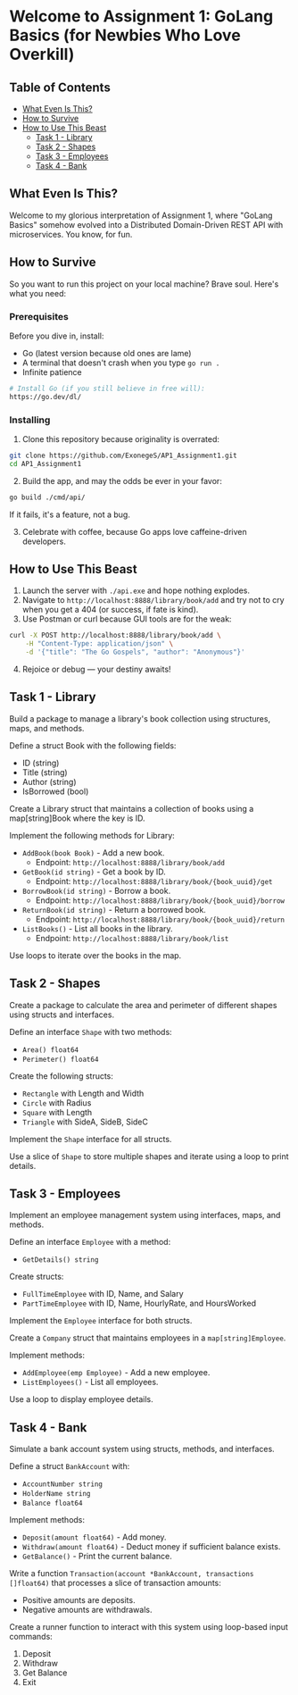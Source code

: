 # Welcome to Assignment 1: GoLang Basics (for Newbies Who Love Overkill)

## Table of Contents

- [What Even Is This?](#about)
- [How to Survive](#getting_started)
- [How to Use This Beast](#usage)
  - [Task 1 - Library](#task_1)
  - [Task 2 - Shapes](#task_2)
  - [Task 3 - Employees](#task_3)
  - [Task 4 - Bank](#task_4)

## What Even Is This? <a name="about"></a>

Welcome to my glorious interpretation of Assignment 1, where "GoLang Basics" somehow evolved into a Distributed Domain-Driven REST API with microservices. You know, for fun.

## How to Survive <a name="getting_started"></a>

So you want to run this project on your local machine? Brave soul. Here's what you need:

### Prerequisites

Before you dive in, install:

- Go (latest version because old ones are lame)
- A terminal that doesn't crash when you type `go run .`
- Infinite patience

```bash
# Install Go (if you still believe in free will):
https://go.dev/dl/
```

### Installing

1. Clone this repository because originality is overrated:

```bash
git clone https://github.com/ExonegeS/AP1_Assignment1.git 
cd AP1_Assignment1
```

2. Build the app, and may the odds be ever in your favor:

```bash
go build ./cmd/api/
```

If it fails, it's a feature, not a bug.

3. Celebrate with coffee, because Go apps love caffeine-driven developers.

## How to Use This Beast <a name="usage"></a>

1. Launch the server with `./api.exe` and hope nothing explodes.
2. Navigate to `http://localhost:8888/library/book/add` and try not to cry when you get a 404 (or success, if fate is kind).
3. Use Postman or curl because GUI tools are for the weak:

```bash
curl -X POST http://localhost:8888/library/book/add \
    -H "Content-Type: application/json" \
    -d '{"title": "The Go Gospels", "author": "Anonymous"}'
```

4. Rejoice or debug — your destiny awaits!

## Task 1 - Library <a name="task_1"></a>

Build a package to manage a library's book collection using structures, maps, and methods.

Define a struct Book with the following fields:

- ID (string)
- Title (string)
- Author (string)
- IsBorrowed (bool)

Create a Library struct that maintains a collection of books using a map[string]Book where the key is ID.

Implement the following methods for Library:

- `AddBook(book Book)` - Add a new book.
  - Endpoint: `http://localhost:8888/library/book/add`
- `GetBook(id string)` - Get a book by ID.
  - Endpoint: `http://localhost:8888/library/book/{book_uuid}/get`
- `BorrowBook(id string)` - Borrow a book.
  - Endpoint: `http://localhost:8888/library/book/{book_uuid}/borrow`
- `ReturnBook(id string)` - Return a borrowed book.
  - Endpoint: `http://localhost:8888/library/book/{book_uuid}/return`
- `ListBooks()` - List all books in the library.
  - Endpoint: `http://localhost:8888/library/book/list`

Use loops to iterate over the books in the map.

## Task 2 - Shapes <a name="task_2"></a>

Create a package to calculate the area and perimeter of different shapes using structs and interfaces.

Define an interface `Shape` with two methods:

- `Area() float64`
- `Perimeter() float64`

Create the following structs:

- `Rectangle` with Length and Width
- `Circle` with Radius
- `Square` with Length
- `Triangle` with SideA, SideB, SideC

Implement the `Shape` interface for all structs.

Use a slice of `Shape` to store multiple shapes and iterate using a loop to print details.

## Task 3 - Employees <a name="task_3"></a>

Implement an employee management system using interfaces, maps, and methods.

Define an interface `Employee` with a method:

- `GetDetails() string`

Create structs:

- `FullTimeEmployee` with ID, Name, and Salary
- `PartTimeEmployee` with ID, Name, HourlyRate, and HoursWorked

Implement the `Employee` interface for both structs.

Create a `Company` struct that maintains employees in a `map[string]Employee`.

Implement methods:

- `AddEmployee(emp Employee)` - Add a new employee.
- `ListEmployees()` - List all employees.

Use a loop to display employee details.

## Task 4 - Bank <a name="task_4"></a>

Simulate a bank account system using structs, methods, and interfaces.

Define a struct `BankAccount` with:

- `AccountNumber string`
- `HolderName string`
- `Balance float64`

Implement methods:

- `Deposit(amount float64)` - Add money.
- `Withdraw(amount float64)` - Deduct money if sufficient balance exists.
- `GetBalance()` - Print the current balance.

Write a function `Transaction(account *BankAccount, transactions []float64)` that processes a slice of transaction amounts:

- Positive amounts are deposits.
- Negative amounts are withdrawals.

Create a runner function to interact with this system using loop-based input commands:

1. Deposit
2. Withdraw
3. Get Balance
4. Exit

